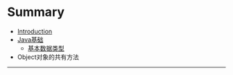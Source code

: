 # Summary

* [Introduction](README.md)
* [Java基础](test.md)
  * [基本数据类型](test/ji-ben-shu-ju-lei-xing.md)
* Object对象的共有方法

---

